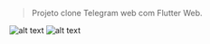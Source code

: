 
> Projeto clone Telegram web com Flutter Web.


![alt text][tela-inicial]
![alt text][tela-empate]


[tela-inicial]:https://i.imgur.com/3fO44bE.png "Tela entrada de valores"
[tela-empate]:https://i.imgur.com/jMAnQ4U.png "Tela do menor preço"
